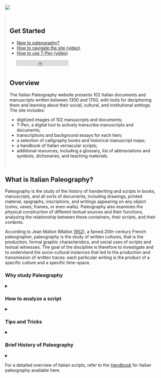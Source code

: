 ![](https://centerfordigitalhumanities.github.io/Newberry-Italian-paleography/www/images/italian-banner.jpg)

<div class="row reverse">

<div class="col-12-xs col-3" style="border-left:thin solid #ddd;padding:1em;">

<h2>Get Started</h2>
<ul class="no-bullets"><li><a href="/content/new-paleography">New to paleography?</a></li>
<li><a href="/content/how-navigate-site">How to navigate the site (video)</a></li>
<li><a href="/content/how-use-t-pen">How to use T-Pen (video)</a></li>
</ul><p style="padding-top:0; padding-left:1.5em; padding-bottom: 1em;"><iframe id="twitter-widget-0" scrolling="no" frameborder="0" allowtransparency="true" allowfullscreen="true" class="twitter-follow-button twitter-follow-button-rendered" style="position: static; visibility: visible; width: 173px; height: 20px;" title="Twitter Follow Button" src="https://platform.twitter.com/widgets/follow_button.a53eecb4584348a2ad32ec2ae21f6eae.en.html#dnt=false&id=twitter-widget-0&lang=en&screen_name=italpaleography&show_count=false&show_screen_name=true&size=m&time=1634941545633" data-screen-name="italpaleography"></iframe></p>
<script async="" src="https://platform.twitter.com/widgets.js" charset="utf-8"></script><h2>Overview</h2>
<p>The Italian Paleography website presents 102&nbsp;Italian documents and manuscripts written between 1300 and 1700, with tools for deciphering them and learning about their social, cultural, and institutional settings. The site includes:</p>
<ul><li>digitized images of 102&nbsp;manuscripts and documents;</li>
<li>T-Pen, a digital tool to actively transcribe manuscripts and documents;</li>
<li>transcriptions and background essays for each item;</li>
<li>a selection of calligraphy books and historical manuscript maps;</li>
<li>a handbook of Italian vernacular scripts;</li>
<li>additional resources, including a glossary, list of abbreviations and symbols, dictionaries, and teaching materials.</li>
</ul>  

</div>

<div class="col-12-xs col-9">

<h2> What is Italian Paleography?</h2>

Paleography is the study of the history of handwriting and scripts in books, manuscripts, and all sorts of documents, including drawings, printed material, epigraphs, inscriptions, and writings appearing on any object (coins, vases, frames, or even walls). Paleography also examines the physical construction of different textual sources and their functions, analyzing the relationship between these containers, their scripts, and their contents.

According to Jean Mallon (Mallon <a href="https://i-share.carli.illinois.edu/vf-nby/Record/NBYdb.525484">1952</a>), a famed 20th-century French paleographer, paleography is the study of written cultures, that is the production, formal graphic characteristics, and social uses of scripts and textual witnesses. The goal of the discipline is therefore to investigate and to understand the socio-cultural instances that led to the production and transmission of written traces: each particular writing is the product of a specific culture and a specific time-space.

<h3> Why study Paleography</h3>

<details> 

<summary></summary>

The act of writing establishes hierarchies and social disparities: there was and still is no society in which everyone is able to write. The issue of literacy is strictly linked to the distribution of power and wealth. Literacy and access to reading and writing has been a powerful source of political control throughout human history. Confining a percentage of the population outside the basic literacy parameters prevents them from having access to documents and memory. Written texts of any sort, in fact, enable communication through time and space, leaving concrete memory of a given society. Writings from a certain time and place also influence the way posterity reads, transmits, and interprets the history of the society that produced the specific writing. When we study history, we often study “sources” or a particular written story that was transcribed at a particular time and transmitted through different material witnesses. A paleographer is also, therefore, a historian of written cultures: through paleographical and codicological investigations, s/he can study the index of literacy, its geographic, social, and political values in ancient civilizations up until today. (Ref. Petrucci <a href="https://books.google.ca/books?id=kAiODAAAQBAJ&lpg=PP1&pg=PP1&redir_esc=y#v=onepage&q&f=false">2002</a>, vi-vii)

</details>

<h3> How to analyze a script</h3>

<details>

<summary></summary>

When we approach a handwritten text, through an examination of its materiality, graphic appearance, and cultural context, six main questions, both technical (1-4) and interpretative (5-6), can be answered (Petrucci <a href="https://books.google.ca/books?id=kAiODAAAQBAJ&lpg=PP1&pg=PP1&redir_esc=y#v=onepage&q&f=false">2002</a>):
<ol><li><strong><em>What</em></strong>&nbsp;is this written text?</li>
<li><strong><em>When</em></strong>&nbsp;was it written?</li>
<li><strong><em>Where</em></strong>&nbsp;was it written?</li>
<li><strong><em>How</em></strong>, with what techniques and instruments and on what materials was it written?</li>
<li><strong><em>Who</em></strong>&nbsp;wrote the text? What was the socio-cultural background of the author or scribe?</li>
<li><strong><em>Why</em></strong>&nbsp;was the text written? In the particular time and space it was produced, what could have been its social and ideological goals?</li>
</ol>

These questions help us to identify, describe, and understand the social and cultural context in which a specific text and its script were produced. For a list of the main terms associated with paleography and manuscript studies in general, see&nbsp;[Glossary](https://centerfordigitalhumanities.github.io/Newberry-Italian-paleography/glossary).

</details>

<h3> Tips and Tricks</h3>

<details>

<summary></summary>

<h4> Before transcribing:</h4>

<ul><li>Before starting your transcription, clearly set your standards: how to transcribe abbreviations; modernize or maintain original spaces, divisions, and punctuation; maintain or ignore line breaks; treatment of marginalia, etc.</li>
<li>Keep in mind: you do not need to be able to read every single word and every single character on your first try. If you find yourself in doubt about a word or even a single character, continue your transcription to the end of the page. There might be another word and/or character further on that can help you understand the parts you skipped on a first try.</li>
<li>Word of advice: go over a page of transcription more than once. You can always find new details that can help you to complete or to correct your first transcription.</li>
</ul>

<h4> While transcribing:</h4>

<ul><li>Proceed line by line, word by word.</li>
<li>Annotate common patterns: common ligatures, shapes of specific letters, common abbreviations, specific scribal patterns, etc.</li>
<li>Pay attention to: abbreviations and diacritic marks, punctuation, initials, paragraph markers, erasures, etc.</li>
<li>Stay consistent with your transcribing practices.</li>
<li>Use the context to help you with your transcription. Remember that, most of the time, you are not transcribing an arbitrary juxtaposition of characters: the content (and context) of what you are transcribing can help you make sense of difficult-to-read words.</li>
</ul>

<h4> After transcribing:</h4>

<ul><li>Closely re-read and edit your transcription: you might recognize letters and/or words you were not able to the first time.</li>
</ul>

</details>

<h3> Brief History of Paleography</h3>

<details>

<summary></summary>

<ul style="padding-top: 1em"><li>17th century: The first concrete but still partial paleography studies were conducted. A crucial moment was the publication of Jean Mabillon’s <a href="https://webvoyage.carli.illinois.edu/nby/cgi-bin/Pwebrecon.cgi?DB=local&v1=1&BBRecID=534668" target="_blank">De Re Diplomatica</a> in 1681, an essay on Medieval Latin paleography and diplomacy. For the first time, Mabillon attempted a classification and description of different kinds of scripts.</li>
<li>18th century: The first paleographic publications were disseminated. Paleography was at this stage still dependent on other disciplines, especially diplomatic. Important publication: Bernard de Montfaucon’s <a href="https://webvoyage.carli.illinois.edu/nby/cgi-bin/Pwebrecon.cgi?DB=local&v1=1&BBRecID=59644" target="_blank">Paleographia graeca</a> in 1708. Moreover, in Italy in 1727, Scipione Maffei published his <a href="https://webvoyage.carli.illinois.edu/nby/cgi-bin/Pwebrecon.cgi?DB=local&v1=1&BBRecID=528274" target="_blank">Istoria diplomatica</a>. While in France, mid century, Benedictine monk Charles Toustain published his <a href="https://webvoyage.carli.illinois.edu/nby/cgi-bin/Pwebrecon.cgi?DB=local&v1=1&BBRecID=724466" target="_blank">Nouveau traité de diplomatique</a>.</li>
<li>19th century: In the 1800s, paleography established itself as an independent scientific discipline. The growing production of facsimile photographs allowed for paleographic investigations and comparisons between different texts (often in different physical places).</li>
<li>20th century: Paleography now investigated not only how to classify different scripts, but also how to date and localize them. Ludwig Traube in Germany and Léopold-Victorin Delisle in France were among the pioneers of this time, including paleography in the history of cultures and civilizations and developing it as an essential discipline, part of broader philological studies. In Italy, during the second half of the 20th century, <a href="https://webvoyage.carli.illinois.edu/nby/cgi-bin/Pwebrecon.cgi?DB=local&v1=1&BBRecID=286881" target="_blank">Giorgio Cencetti</a> published a first comprehensive history of Latin scripts. His works and methods would influence Emanuele Casamassima, Armando Petrucci, Guglielmo Cavallo, and Alessandro Pratesi.</li>
</ul>

</details>

</div>

</div>

For a detailed overview of Italian scripts, refer to the [Handbook](https://centerfordigitalhumanities.github.io/Newberry-Italian-paleography/handbook) for Italian paleography available here.

